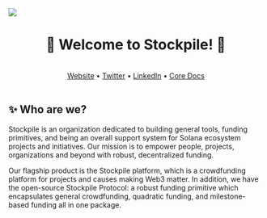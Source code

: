 <img src="https://i.imgur.com/EwiumFI.png">

<h1 align="center">🚀 Welcome to Stockpile! 🚀</h1>
 <br>
  <div align="center">
    <a href="https://stockpile.pro">Website</a>
    •
    <a href="https://twitter.com/GoStockpile">Twitter</a>
    •
    <a href="https://linkedin.com/gostockpile">LinkedIn</a>
    •
    <a href="https://docs.stockpile.pro">Core Docs</a>
  </div>
 <br>
<div>
  <h2>✨ Who are we?</h2>
  <p>
    Stockpile is an organization dedicated to building general tools, funding primitives, 
    and being an overall support system for Solana ecosystem projects and initiatives. 
    Our mission is to empower people, projects, organizations and beyond with robust, 
    decentralized funding. 
  </p>
  <p>
    Our flagship product is the Stockpile platform, which is a crowdfunding platform for projects
    and causes making Web3 matter. In addition, we have the open-source Stockpile Protocol: a robust
    funding primitive which encapsulates general crowdfunding, quadratic funding, and milestone-based
    funding all in one package. 
  </p>
</div>
